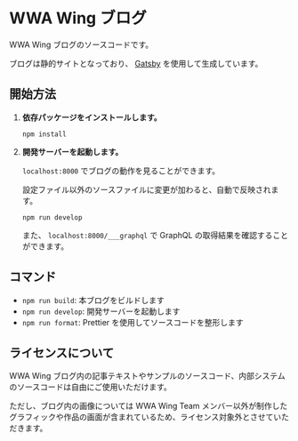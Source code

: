 # WWA Wing ブログ

WWA Wing ブログのソースコードです。

ブログは静的サイトとなっており、 [Gatsby](https://www.gatsbyjs.org/) を使用して生成しています。

## 開始方法

1.  **依存パッケージをインストールします。**

    ```shell
    npm install
    ```

2.  **開発サーバーを起動します。**

    `localhost:8000` でブログの動作を見ることができます。

    設定ファイル以外のソースファイルに変更が加わると、自動で反映されます。

    ```shell
    npm run develop
    ```

    また、 `localhost:8000/___graphql` で GraphQL の取得結果を確認することができます。

## コマンド
- `npm run build`: 本ブログをビルドします
- `npm run develop`: 開発サーバーを起動します
- `npm run format`: Prettier を使用してソースコードを整形します

## ライセンスについて

WWA Wing ブログ内の記事テキストやサンプルのソースコード、内部システムのソースコードは自由にご使用いただけます。

ただし、ブログ内の画像については WWA Wing Team メンバー以外が制作したグラフィックや作品の画面が含まれているため、ライセンス対象外とさせていただきます。
